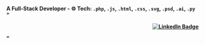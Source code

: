 #### A Full-Stack Developer - ⚙️ Tech: `.php`, `.js`, `.html`, `.css`, `.svg`, `.psd`, `.ai`, `.py`                                                                                                                  "<p align="right"> <a href="https://www.linkedin.com/in/siddharthprabhakar-tech/" target="_blank"> <img src="https://img.shields.io/badge/LinkedIn-0A66C2?style=for-the-badge&logo=linkedin&logoColor=white" alt="LinkedIn Badge"/> </a> </p>"
